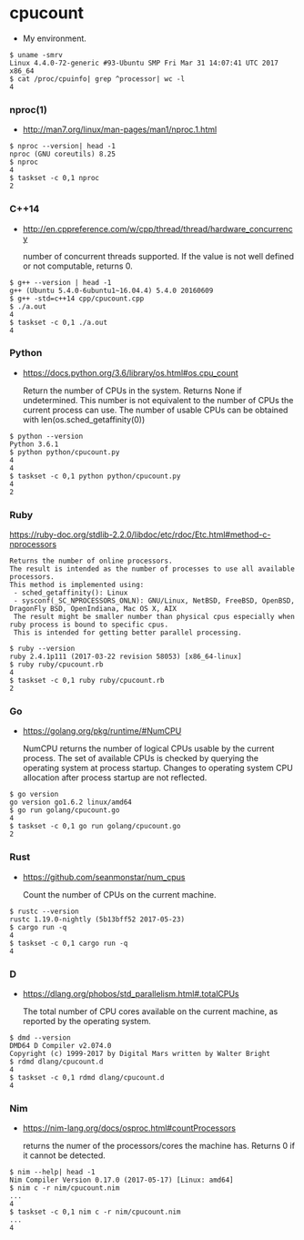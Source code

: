 # cpucount

* My environment.

```console
$ uname -smrv
Linux 4.4.0-72-generic #93-Ubuntu SMP Fri Mar 31 14:07:41 UTC 2017 x86_64
$ cat /proc/cpuinfo| grep ^processor| wc -l
4
```

### nproc(1)

- http://man7.org/linux/man-pages/man1/nproc.1.html

```console
$ nproc --version| head -1
nproc (GNU coreutils) 8.25
$ nproc
4
$ taskset -c 0,1 nproc
2
```

### C++14

- http://en.cppreference.com/w/cpp/thread/thread/hardware_concurrency

    number of concurrent threads supported. If the value is not well defined or not computable, returns 0.

```console
$ g++ --version | head -1
g++ (Ubuntu 5.4.0-6ubuntu1~16.04.4) 5.4.0 20160609
$ g++ -std=c++14 cpp/cpucount.cpp
$ ./a.out
4
$ taskset -c 0,1 ./a.out
4
```

### Python

- https://docs.python.org/3.6/library/os.html#os.cpu_count

    Return the number of CPUs in the system. Returns None if undetermined.
    This number is not equivalent to the number of CPUs the current process can use.
    The number of usable CPUs can be obtained with len(os.sched_getaffinity(0))

```console
$ python --version
Python 3.6.1
$ python python/cpucount.py
4
4
$ taskset -c 0,1 python python/cpucount.py
4
2
```

### Ruby

https://ruby-doc.org/stdlib-2.2.0/libdoc/etc/rdoc/Etc.html#method-c-nprocessors

    Returns the number of online processors.
    The result is intended as the number of processes to use all available processors.
    This method is implemented using:
     - sched_getaffinity(): Linux
     - sysconf(_SC_NPROCESSORS_ONLN): GNU/Linux, NetBSD, FreeBSD, OpenBSD, DragonFly BSD, OpenIndiana, Mac OS X, AIX
     The result might be smaller number than physical cpus especially when ruby process is bound to specific cpus.
     This is intended for getting better parallel processing.

```console
$ ruby --version
ruby 2.4.1p111 (2017-03-22 revision 58053) [x86_64-linux]
$ ruby ruby/cpucount.rb
4
$ taskset -c 0,1 ruby ruby/cpucount.rb
2
```

### Go

- https://golang.org/pkg/runtime/#NumCPU

    NumCPU returns the number of logical CPUs usable by the current process.
    The set of available CPUs is checked by querying the operating system at process startup.
    Changes to operating system CPU allocation after process startup are not reflected.

```console
$ go version
go version go1.6.2 linux/amd64
$ go run golang/cpucount.go
4
$ taskset -c 0,1 go run golang/cpucount.go
2
```

### Rust

- https://github.com/seanmonstar/num_cpus

    Count the number of CPUs on the current machine.

```console
$ rustc --version
rustc 1.19.0-nightly (5b13bff52 2017-05-23)
$ cargo run -q
4
$ taskset -c 0,1 cargo run -q
4
```

### D

- https://dlang.org/phobos/std_parallelism.html#.totalCPUs

    The total number of CPU cores available on the current machine, as reported by the operating system.

```console
$ dmd --version
DMD64 D Compiler v2.074.0
Copyright (c) 1999-2017 by Digital Mars written by Walter Bright
$ rdmd dlang/cpucount.d
4
$ taskset -c 0,1 rdmd dlang/cpucount.d
4
```

### Nim

- https://nim-lang.org/docs/osproc.html#countProcessors

    returns the numer of the processors/cores the machine has.
    Returns 0 if it cannot be detected.

```console
$ nim --help| head -1
Nim Compiler Version 0.17.0 (2017-05-17) [Linux: amd64]
$ nim c -r nim/cpucount.nim
...
4
$ taskset -c 0,1 nim c -r nim/cpucount.nim
...
4
```
